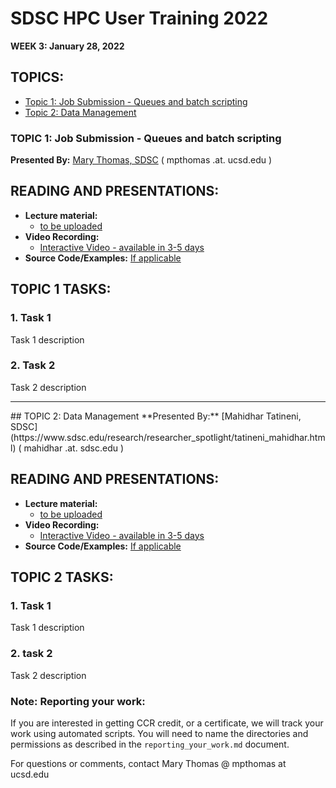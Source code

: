 # SDSC HPC User Training 2022

**WEEK 3: January 28, 2022**

## TOPICS:
* [Topic 1: Job Submission - Queues and batch scripting](#topic1)
* [Topic 2: Data Management](#topic2)


### TOPIC 1:  Job Submission - Queues and batch scripting<a name="#topic1"></a>
**Presented By:** [Mary Thomas, SDSC](https://www.sdsc.edu/research/researcher_spotlight/thomas_mary.html) ( mpthomas .at. ucsd.edu )

## READING AND PRESENTATIONS:
* **Lecture material:** 
   * [to be uploaded]()
* **Video Recording:** 
   * [Interactive Video - available in 3-5 days]()
* **Source Code/Examples:** [If applicable]()

## TOPIC 1 TASKS:

### 1. Task 1
Task 1 description 


### 2. Task 2
Task 2 description 

<hr>
## TOPIC 2: Data Management  <a name="#topic2"></a>
**Presented By:** [Mahidhar Tatineni, SDSC](https://www.sdsc.edu/research/researcher_spotlight/tatineni_mahidhar.html) ( mahidhar  .at.  sdsc.edu )

## READING AND PRESENTATIONS:
* **Lecture material:** 
   * [to be uploaded]()
* **Video Recording:** 
   * [Interactive Video - available in 3-5 days]()
* **Source Code/Examples:** [If applicable]()

## TOPIC 2 TASKS:

### 1. Task 1
Task 1 description 


### 2. task 2
Task 2 description 


### Note: Reporting your work:
If you are interested in getting CCR credit, or a certificate, we will track your work using automated scripts.
You will need to name the directories and permissions as described in the ``reporting_your_work.md`` document.



For questions or comments, contact Mary Thomas @ mpthomas  at  ucsd.edu
